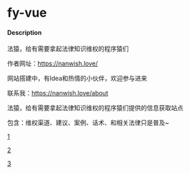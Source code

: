# fy-vue

#### Description
法猿，给有需要拿起法律知识维权的程序猿们

作者网址：https://nanwish.love/

网站搭建中，有Idea和热情的小伙伴，欢迎参与进来

联系我：https://nanwish.love/about

法猿，给有需要拿起法律知识维权的程序猿们提供的信息获取站点 

包含：维权渠道、建议、案例、话术、和相关法律只是普及~ 

[1](https://github.com/ilovewish/fy/blob/main/images/1.png)


[2](https://github.com/ilovewish/fy/blob/main/images/2.png)

[3](https://github.com/ilovewish/fy/blob/main/images/codeview.gif)

